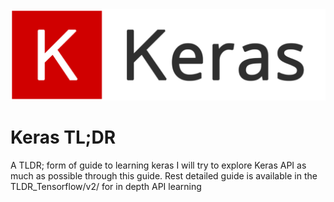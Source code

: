 <img src='artifacts/logo.png'/>

# Keras TL;DR

A TLDR; form of guide to learning keras
I will try to explore Keras API as much as possible through this guide.
Rest detailed guide is available in the TLDR_Tensorflow/v2/ for in depth API learning